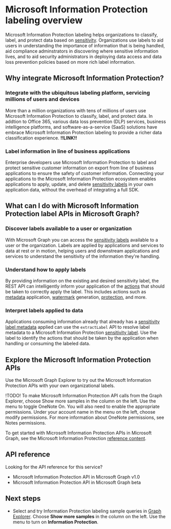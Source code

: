 # Microsoft Information Protection labeling overview

Microsoft Information Protection labeling helps organizations to classify, label, and protect data based on [sensitivity](https://docs.microsoft.com/Office365/SecurityCompliance/sensitivity-labels). Organizations use labels to aid users in understanding the importance of information that is being handled, aid compliance adminstrators in discovering where sensitive information lives, and to aid security administrators in deploying data access and data loss prevention policies based on more rich label information.

## Why integrate Microsoft Information Protection? 

### Integrate with the ubiquitous labeling platform, servicing millions of users and devices

More than a million organizations with tens of millions of users use Microsoft Information Protection to classify, label, and protect data.  In addtion to Office 365, various data loss prevention (DLP) services, business intelligence platforms, and software-as-a-service (SaaS) solutions have embrace Microsoft Information Protection labeling to provide a richer data classification experience. **!!LINK!!**

### Label information in line of business applications

Enterprise developers use Microsoft Information Protection to label and protect sensitive customer information on export from line of business applications to ensure the safety of customer information. Connecting your applications to the Microsoft Information Protection ecosystem enables applications to apply, update, and delete [sensitivity labels](https://docs.microsoft.com/Office365/SecurityCompliance/sensitivity-labels) in your own application data, without the overhead of integrating a full SDK.

## What can I do with Microsoft Information Protection label APIs in Microsoft Graph? 

### Discover labels available to a user or organization

With Microsoft Graph you can access the [sensitivity labels]() available to a user or the organization. Labels are applied by applications and services to data at rest or in motion, helping users and downstream applications and services to understand the sensitivity of the information they're handling.

### Understand how to apply labels

By providing information on the existing and desired sensitivity label, the REST API can intelligently inform your application of the [actions]() that should be taken to correctly apply the label. This includes actions such as [metadata]() application, [watermark]() generation, [protection](), and more.

### Interpret labels applied to data

Applications consuming information already that already has a [sensitivity label metadata]() applied can use the `extractLabel` API to resolve label metadata to a Microsoft Information Protection [sensitivity label](). Use the label to identify the actions that should be taken by the application when handling or consuming the labeled data. 

## Explore the Microsoft Information Protection APIs

Use the Microsoft Graph Explorer to try out the Microsoft Information Protection APIs with your own organizational labels.

!TODO!
To make Microsoft Information Protection API calls from the Graph Explorer, choose Show more samples in the column on the left. Use the menu to toggle OneNote On. You will also need to enable the appropriate permissions. Under your account name in the menu on the left, choose modify permissions. For more information about OneNote permissions, see Notes permissions.

To get started with Microsoft Information Protection APIs in Microsoft Graph, see the Microsoft Information Protection [reference content]().

## API reference

Looking for the API reference for this service?

- Microsoft Information Protection API in Microsoft Graph v1.0
- Microsoft Information Protection API in Microsoft Graph beta

## Next steps

- Select and try Information Protection labeling sample queries in [Graph Explorer](). Choose **Show more samples** in the column on the left. Use the menu to turn on **Information Protection**.
